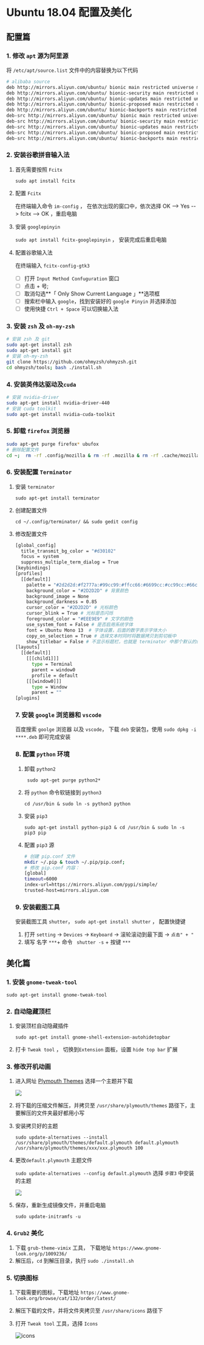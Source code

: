 # Ubuntu 18.04 配置及美化

## 配置篇

### 1. 修改 `apt` 源为阿里源

将 `/etc/apt/source.list` 文件中的内容替换为以下代码

```bash
# alibaba source
deb http://mirrors.aliyun.com/ubuntu/ bionic main restricted universe multiverse
deb http://mirrors.aliyun.com/ubuntu/ bionic-security main restricted universe multiverse
deb http://mirrors.aliyun.com/ubuntu/ bionic-updates main restricted universe multiverse
deb http://mirrors.aliyun.com/ubuntu/ bionic-proposed main restricted universe multiverse
deb http://mirrors.aliyun.com/ubuntu/ bionic-backports main restricted universe multiverse
deb-src http://mirrors.aliyun.com/ubuntu/ bionic main restricted universe multiverse
deb-src http://mirrors.aliyun.com/ubuntu/ bionic-security main restricted universe multiverse
deb-src http://mirrors.aliyun.com/ubuntu/ bionic-updates main restricted universe multiverse
deb-src http://mirrors.aliyun.com/ubuntu/ bionic-proposed main restricted universe multiverse
deb-src http://mirrors.aliyun.com/ubuntu/ bionic-backports main restricted universe multiverse
```

### 2. 安装谷歌拼音输入法

1. 首先需要按照 `Fcitx`

   `sudo apt install fcitx`

2. 配置 `Fcitx`

   在终端输入命令 `im-config` ， 在依次出现的窗口中，依次选择 OK --> Yes --> fcitx --> OK ，重启电脑 

3. 安装 `googlepinyin`

   `sudo apt install fcitx-googlepinyin` ， 安装完成后重启电脑

4. 配置谷歌输入法

   在终端输入 `fcitx-config-gtk3` 

   - [ ] 打开 `Input Method Confuguration` 窗口
   - [ ] 点击 + 号;  
   - [ ] 取消勾选**「 Only Show Current Language 」**选项框
   - [ ] 搜索栏中输入 `google`，找到安装好的 `google Pinyin` 并选择添加
   - [ ] 使用快捷 `Ctrl + Space` 可以切换输入法

### 3. 安装 `zsh` 及 `oh-my-zsh` 

```bash
# 安装 zsh 及 git
sudo apt-get install zsh
sudo apt-get install git
# 安装 oh-my-zsh
git clone https://github.com/ohmyzsh/ohmyzsh.git
cd ohmyzsh/tools; bash ./install.sh
```

### 4. 安装英伟达驱动及`cuda`

```bash
# 安装 nvidia-driver
sudo apt-get install nvidia-driver-440
# 安装 cuda toolkit
sudo apt-get install nvidia-cuda-toolkit
```

### 5. 卸载 `firefox` 浏览器

```bash
sudo apt-get purge firefox* ubufox
# 删除配置文件
cd ~;  rm -rf .config/mozilla & rm -rf .mozilla & rm -rf .cache/mozilla
```

### 6. 安装配置 `Terminator`

1. 安装 `terminator` 

   `sudo apt-get install terminator`

2. 创建配置文件

   `cd ~/.config/terminator/ && sudo gedit config`

3. 修改配置文件

   ```bash
   [global_config]
     title_transmit_bg_color = "#d30102"
     focus = system
     suppress_multiple_term_dialog = True
   [keybindings]
   [profiles]
     [[default]]
       palette = "#2d2d2d:#f2777a:#99cc99:#ffcc66:#6699cc:#cc99cc:#66cccc:#d3d0c8:#747369:#f2777a:#99cc99:#ffcc66:#6699cc:#cc99cc:#66cccc:#f2f0ec"
       background_color = "#2D2D2D" # 背景颜色
       background_image = None  
       background_darkness = 0.85
       cursor_color = "#2D2D2D" # 光标颜色
       cursor_blink = True # 光标是否闪烁
       foreground_color = "#EEE9E9" # 文字的颜色
       use_system_font = False # 是否启用系统字体
       font = Ubuntu Mono 13  # 字体设置，后面的数字表示字体大小
       copy_on_selection = True # 选择文本时同时将数据拷贝到剪切板中
       show_titlebar = False # 不显示标题栏，也就是 terminator 中那个默认的红色的标题栏
   [layouts]
     [[default]]
       [[[child1]]]
         type = Terminal
         parent = window0
         profile = default
       [[[window0]]]
         type = Window
         parent = ""
   [plugins]
   ```

   ### 7.  安装 `google` 浏览器和 `vscode`

   百度搜索 `goolge` 浏览器 以及 `vscode`， 下载 `deb` 安装包，使用 `sudo dpkg -i ****.deb` 即可完成安装

   ### 8. 配置 `python` 环境

   1. 卸载 `python2`

      ` sudo apt-get purge python2*` 

   2. 将 `python` 命令软链接到 `python3` 

      `cd /usr/bin & sudo ln -s python3 python` 

   3. 安装 `pip3` 

      `sudo apt-get install python-pip3 & cd /usr/bin & sudo ln -s pip3 pip`

   4. 配置 `pip3` 源

      ```bash
      # 创建 pip.conf 文件
      mkdir ~/.pip & touch ~/.pip/pip.conf;
      # 修改 pip.conf 内容：
      [global]
      timeout=6000
      index-url=https://mirrors.aliyun.com/pypi/simple/
      trusted-host=mirrors.aliyun.com
      ```

   ### 9. 安装截图工具

   安装截图工具 `shutter`， `sudo apt-get install shutter` ， 配置快捷键

   1. 打开 `setting` -> `Devices` -> `Keyboard` -> 滚轮滚动到最下面 -> `点击" + "`
   2. 填写 名字 `***`+ 命令 ` shutter -s` + 按键 `***`

## 美化篇

### 1. 安装 `gnome-tweak-tool`

`sudo apt-get install gnome-tweak-tool`

### 2. 自动隐藏顶栏 

1. 安装顶栏自动隐藏插件

   `sudo apt-get install gnome-shell-extension-autohidetopbar `

2. 打卡 `Tweak tool` ， 切换到`Extension` 面板，设置 `hide top bar` 扩展 

### 3. 修改开机动画

1. 进入网址 [Plymouth Themes](https://www.gnome-look.org/browse/cat/108/ord/latest/) 选择一个主题并下载

   ![](./images/2020-05-30/plymouth.png)

2. 将下载的压缩文件解压，并拷贝至 `/usr/share/plymouth/themes` 路径下，主要解压的文件夹最好都用小写

3. 安装拷贝好的主题

   `sudo update-alternatives --install /usr/share/plymouth/themes/default.plymouth default.plymouth /usr/share/plymouth/themes/xxx/xxx.plymouth 100`

4. 更改`default.plymouth` 主题文件

   `sudo update-alternatives --config default.plymouth`   选择 `步骤3` 中安装的主题

   ![](./images/2020-05-30/default_plymouth.png)

5. 保存，重新生成镜像文件，并重启电脑

   `sudo update-initramfs -u`

### 4. `Grub2` 美化

1. 下载 `grub-theme-vimix` 工具， 下载地址 `https://www.gnome-look.org/p/1009236/` 
2.  解压后，`cd` 到解压目录，执行 `sudo ./install.sh` 

### 5. 切换图标

1. 下载需要的图标，下载地址 `https://www.gnome-look.org/browse/cat/132/order/latest/` 

2. 解压下载的文件，并将文件夹拷贝至 `/usr/share/icons` 路径下

3. 打开 `Tweak tool` 工具，选择 `Icons` 

   ![icons](./images/2020-05-30/icons.png)
